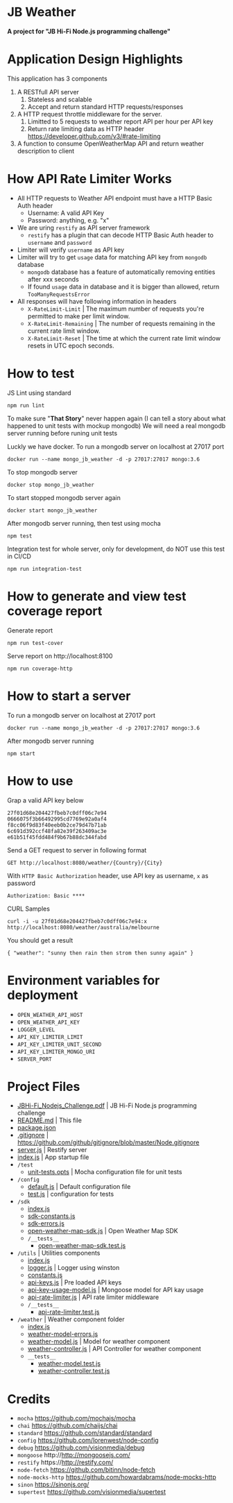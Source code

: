 # JB Weather
**A project for "JB Hi-Fi Node.js programming challenge"**

# Application Design Highlights

This application has 3 components
1. A RESTfull API server
   1. Stateless and scalable
   2. Accept and return standard HTTP requests/responses
2. A HTTP request throttle middleware for the server.
   1. Limitted to 5 requests to weather report API per hour per API key
   2. Return rate limiting data as HTTP header https://developer.github.com/v3/#rate-limiting
3. A function to consume OpenWeatherMap API and return weather description to client

# How API Rate Limiter Works

* All HTTP requests to Weather API endpoint must have a HTTP Basic Auth header
  * Username: A valid API Key
  * Password: anything, e.g. "x"
* We are uring `restify` as API server framework
  * `restify` has a plugin that can decode HTTP Basic Auth header to `username` and `password`
* Limiter will verify `username` as API key
* Limiter will try to get `usage` data for matching API key from `mongodb` database
  * `mongodb` database has a feature of automatically removing entities after xxx seconds
  * If found `usage` data in database and it is bigger than allowed, return `TooManyRequestsError`
* All responses will have following information in headers
  * `X-RateLimit-Limit` | The maximum number of requests you're permitted to make per limit window.
  * `X-RateLimit-Remaining` | The number of requests remaining in the current rate limit window.
  * `X-RateLimit-Reset` | The time at which the current rate limit window resets in UTC epoch seconds.

# How to test

JS Lint using standard
```
npm run lint
```

To make sure "**That Story**" never happen again (I can tell a story about what happened to unit tests with mockup mongodb)
We will need a real mongodb server running before runing unit tests

Luckly we have docker. To run a mongodb server on localhost at 27017 port

```
docker run --name mongo_jb_weather -d -p 27017:27017 mongo:3.6
```

To stop mongodb server

```
docker stop mongo_jb_weather
```

To start stopped mongodb server again

```
docker start mongo_jb_weather
```

After mongodb server running, then test using mocha
```
npm test
```

Integration test for whole server, only for development, do NOT use this test in CI/CD
```
npm run integration-test
```

# How to generate and view test coverage report

Generate report
```
npm run test-cover
```

Serve report on http://localhost:8100
```
npm run coverage-http
```

# How to start a server

To run a mongodb server on localhost at 27017 port

```
docker run --name mongo_jb_weather -d -p 27017:27017 mongo:3.6
```

After mongodb server running

```
npm start
```

# How to use

Grap a valid API key below

```
27f01d68e204427fbeb7c0dff06c7e94
0666075f3b66492995cd7769e92a0af4
f8cc06f9d83f40eeb0b2ce79d47b71ab
6c691d392ccf48fa82e39f263409ac3e
e61b51f45fdd484f9b67b88dc344fabd
```

Send a GET request to server in following format

```
GET http://localhost:8080/weather/{Country}/{City}
```

With `HTTP Basic Authorization` header, use API key as username, `x` as password

```
Authorization: Basic ****
```

CURL Samples

```
curl -i -u 27f01d68e204427fbeb7c0dff06c7e94:x http://localhost:8080/weather/australia/melbourne
```

You should get a result

```
{ "weather": "sunny then rain then strom then sunny again" }
```

# Environment variables for deployment

* `OPEN_WEATHER_API_HOST`
* `OPEN_WEATHER_API_KEY`
* `LOGGER_LEVEL`
* `API_KEY_LIMITER_LIMIT`
* `API_KEY_LIMITER_UNIT_SECOND`
* `API_KEY_LIMITER_MONGO_URI`
* `SERVER_PORT`

# Project Files

* [JBHi-Fi_Nodejs_Challenge.pdf](./JBHi-Fi_Nodejs_Challenge.pdf) | JB Hi-Fi Node.js programming challenge
* [README.md](./README.md) | This file
* [package.json](./package.json)
* [.gitignore](./.gitignore) | https://github.com/github/gitignore/blob/master/Node.gitignore
* [server.js](./server.js) | Restify server
* [index.js](./index.js) | App startup file
* `/test`
  * [unit-tests.opts](./test/unit-tests.opts) | Mocha configuration file for unit tests
* `/config`
  * [default.js](./config/default.js) | Default configuration file
  * [test.js](./config/test.js) | configuration for tests
* `/sdk`
  * [index.js](./sdk/index.js)
  * [sdk-constants.js](./sdk/sdk-constants.js)
  * [sdk-errors.js](./sdk/sdk-errors.js)
  * [open-weather-map-sdk.js](./sdk/open-weather-map-sdk.js) | Open Weather Map SDK
  * `/__tests__`
    * [open-weather-map-sdk.test.js](./sdk/__tests__/open-weather-map-sdk.test.js)
* `/utils` | Utilities components
  * [index.js](./utils/index.js)
  * [logger.js](./utils/logger.js) | Logger using winston
  * [constants.js](./utils/constants.js)
  * [api-keys.js](./utils/api-keys.js) | Pre loaded API keys
  * [api-key-usage-model.js](./utils/api-key-usage-model.js) | Mongoose model for API kay usage
  * [api-rate-limiter.js](./utils/api-rate-limiter.js) | API rate limiter middleware
  * `/__tests__`
    * [api-rate-limiter.test.js](./utils/__tests__/api-rate-limiter.test.js)
* `/weather` | Weather component folder
  * [index.js](./weather/index.js)
  * [weather-model-errors.js](./weather/weather-model-errors.js)
  * [weather-model.js](./weather/weather-model.js) | Model for weather component
  * [weather-controller.js](./weather/weather-controller.js) | API Controller for weather component
  * `__tests__`
    * [weather-model.test.js](./weather/__tests__/weather-model.test.js)
    * [weather-controller.test.js](./weather/__tests__/weather-controller.test.js)

# Credits

* `mocha` https://github.com/mochajs/mocha
* `chai` https://github.com/chaijs/chai
* `standard` https://github.com/standard/standard
* `config` https://github.com/lorenwest/node-config
* `debug` https://github.com/visionmedia/debug
* `mongoose` http://http://mongoosejs.com/
* `restify` https://http://restify.com/
* `node-fetch` https://github.com/bitinn/node-fetch
* `node-mocks-http` https://github.com/howardabrams/node-mocks-http
* `sinon` https://sinonjs.org/
* `supertest` https://github.com/visionmedia/supertest